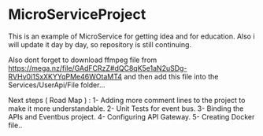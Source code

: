 # MicroServiceProject
This is an example of MicroService for getting idea and for education. Also i will update it day by day, so repository is still continuing.

Also dont forget to download ffmpeg file from https://mega.nz/file/GAdFCRzZ#dQC8qK5e1aN2uSDg-RVHv0i1SxXKYYqPMe46WOtaMT4  and then add this file into 
the Services/UserApi/File  folder...

Next steps ( Road Map ) : 
1- Adding more comment lines to the project to make it more understandable.
2- Unit Tests for event bus.
3- Binding the APIs and Eventbus project.
4- Configuring API Gateway. 
5- Creating Docker file..


